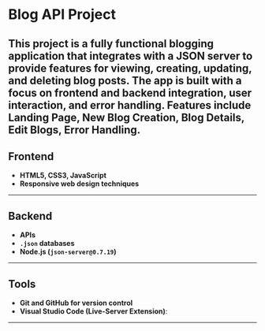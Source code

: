 # Blog API Project 
This project is a fully functional blogging application that integrates with a JSON server to provide features for viewing, creating, updating, and deleting blog posts. The app is built with a focus on frontend and backend integration, user interaction, and error handling. Features include Landing Page, New Blog Creation, Blog Details, Edit Blogs, Error Handling.
---

## Frontend

- **HTML5, CSS3, JavaScript**
- **Responsive web design techniques**

---

## Backend

- **APIs**
- **`.json` databases**
- **Node.js (`json-server@0.7.19`)**

---

## Tools

- **Git and GitHub for version control**
- **Visual Studio Code (Live-Server Extension)**:

---